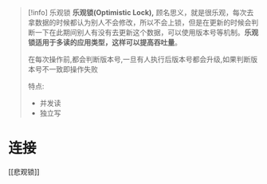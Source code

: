 > [!info] 乐观锁
>  **乐观锁(Optimistic Lock),** 顾名思义，就是很乐观，每次去拿数据的时候都认为别人不会修改，所以不会上锁，但是在更新的时候会判断一下在此期间别人有没有去更新这个数据，可以使用版本号等机制。**乐观锁适用于多读的应用类型，这样可以提高吞吐量**。
>
> 在每次操作前,都会判断版本号,一旦有人执行后版本号都会升级,如果判断版本号不一致即操作失败
> 
> 特点:
> * 并发读
> * 独立写

# 连接
[[悲观锁]]